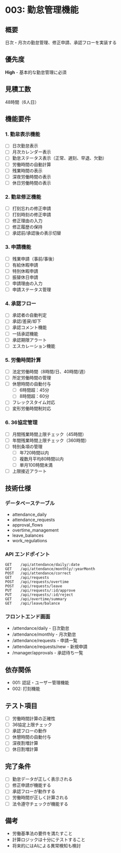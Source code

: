 # 003: 勤怠管理機能

## 概要
日次・月次の勤怠管理、修正申請、承認フローを実装する

## 優先度
**High** - 基本的な勤怠管理に必須

## 見積工数
48時間（6人日）

## 機能要件

### 1. 勤怠表示機能
- [ ] 日次勤怠表示
- [ ] 月次カレンダー表示
- [ ] 勤怠ステータス表示（正常、遅刻、早退、欠勤）
- [ ] 労働時間の自動計算
- [ ] 残業時間の表示
- [ ] 深夜労働時間の表示
- [ ] 休日労働時間の表示

### 2. 勤怠修正機能
- [ ] 打刻忘れの修正申請
- [ ] 打刻時刻の修正申請
- [ ] 修正理由の入力
- [ ] 修正履歴の保持
- [ ] 承認前/承認後の表示切替

### 3. 申請機能
- [ ] 残業申請（事前/事後）
- [ ] 有給休暇申請
- [ ] 特別休暇申請
- [ ] 振替休日申請
- [ ] 申請理由の入力
- [ ] 申請ステータス管理

### 4. 承認フロー
- [ ] 承認者の自動判定
- [ ] 承認/差戻/却下
- [ ] 承認コメント機能
- [ ] 一括承認機能
- [ ] 承認期限アラート
- [ ] エスカレーション機能

### 5. 労働時間計算
- [ ] 法定労働時間（8時間/日、40時間/週）
- [ ] 所定労働時間の管理
- [ ] 休憩時間の自動付与
  - [ ] 6時間超：45分
  - [ ] 8時間超：60分
- [ ] フレックスタイム対応
- [ ] 変形労働時間制対応

### 6. 36協定管理
- [ ] 月間残業時間上限チェック（45時間）
- [ ] 年間残業時間上限チェック（360時間）
- [ ] 特別条項の管理
  - [ ] 年720時間以内
  - [ ] 複数月平均80時間以内
  - [ ] 単月100時間未満
- [ ] 上限接近アラート

## 技術仕様

### データベーステーブル
- attendance_daily
- attendance_requests
- approval_flows
- overtime_management
- leave_balances
- work_regulations

### API エンドポイント
```
GET    /api/attendance/daily/:date
GET    /api/attendance/monthly/:yearMonth
POST   /api/attendance/correct
GET    /api/requests
POST   /api/requests/overtime
POST   /api/requests/leave
PUT    /api/requests/:id/approve
PUT    /api/requests/:id/reject
GET    /api/overtime/summary
GET    /api/leave/balance
```

### フロントエンド画面
- /attendance/daily - 日次勤怠
- /attendance/monthly - 月次勤怠
- /attendance/requests - 申請一覧
- /attendance/requests/new - 新規申請
- /manager/approvals - 承認待ち一覧

## 依存関係
- 001: 認証・ユーザー管理機能
- 002: 打刻機能

## テスト項目
- [ ] 労働時間計算の正確性
- [ ] 36協定上限チェック
- [ ] 承認フローの動作
- [ ] 休憩時間の自動付与
- [ ] 深夜割増計算
- [ ] 休日割増計算

## 完了条件
- [ ] 勤怠データが正しく表示される
- [ ] 修正申請が機能する
- [ ] 承認フローが動作する
- [ ] 労働時間が正しく計算される
- [ ] 法令遵守チェックが機能する

## 備考
- 労働基準法の要件を満たすこと
- 計算ロジックは十分にテストすること
- 将来的にはAIによる異常検知も検討